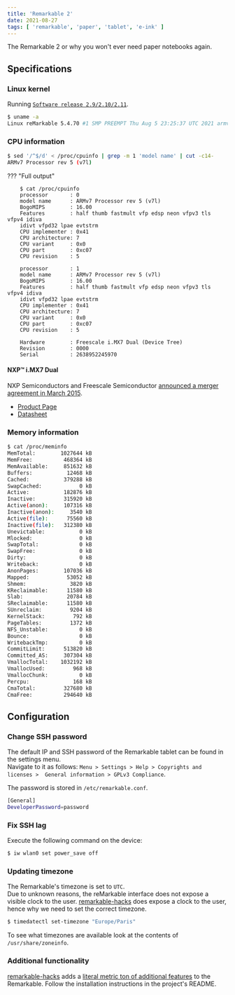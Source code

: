 ```yaml
---
title: 'Remarkable 2'
date: 2021-08-27
tags: [ 'remarkable', 'paper', 'tablet', 'e-ink' ]
---
```


The Remarkable 2 or why you won't ever need paper notebooks again.

## Specifications

### Linux kernel

Running [`Software release 2.9/2.10/2.11`](https://support.remarkable.com/hc/en-us/sections/115001534689-Software-releases).

```bash
$ uname -a
Linux reMarkable 5.4.70 #1 SMP PREEMPT Thu Aug 5 23:25:37 UTC 2021 armv7l GNU/Linux
```

### CPU information

```bash
$ sed '/^$/d' < /proc/cpuinfo | grep -m 1 'model name' | cut -c14-
ARMv7 Processor rev 5 (v7l)
```

??? "Full output"

        $ cat /proc/cpuinfo
        processor       : 0
        model name      : ARMv7 Processor rev 5 (v7l)
        BogoMIPS        : 16.00
        Features        : half thumb fastmult vfp edsp neon vfpv3 tls vfpv4 idiva
        idivt vfpd32 lpae evtstrm
        CPU implementer : 0x41
        CPU architecture: 7
        CPU variant     : 0x0
        CPU part        : 0xc07
        CPU revision    : 5

        processor       : 1
        model name      : ARMv7 Processor rev 5 (v7l)
        BogoMIPS        : 16.00
        Features        : half thumb fastmult vfp edsp neon vfpv3 tls vfpv4 idiva
        idivt vfpd32 lpae evtstrm
        CPU implementer : 0x41
        CPU architecture: 7
        CPU variant     : 0x0
        CPU part        : 0xc07
        CPU revision    : 5

        Hardware        : Freescale i.MX7 Dual (Device Tree)
        Revision        : 0000
        Serial          : 2638952245970

#### NXP™ i.MX7 Dual

NXP Semiconductors and Freescale Semiconductor [announced a merger agreement in
March 2015](https://en.wikipedia.org/wiki/NXP_Semiconductors).

- [Product Page](https://www.nxp.com/products/processors-and-microcontrollers/arm-processors/i-mx-applications-processors/i-mx-7-processors/i-mx-7dual-processors-heterogeneous-processing-with-dual-arm-cortex-a7-and-cortex-m4-cores:i.MX7D)
- [Datasheet](https://www.nxp.com/docs/en/data-sheet/IMX7DCEC.pdf)

### Memory information

```bash
$ cat /proc/meminfo
MemTotal:        1027644 kB
MemFree:          468364 kB
MemAvailable:     851632 kB
Buffers:           12468 kB
Cached:           379288 kB
SwapCached:            0 kB
Active:           182876 kB
Inactive:         315920 kB
Active(anon):     107316 kB
Inactive(anon):     3540 kB
Active(file):      75560 kB
Inactive(file):   312380 kB
Unevictable:           0 kB
Mlocked:               0 kB
SwapTotal:             0 kB
SwapFree:              0 kB
Dirty:                 0 kB
Writeback:             0 kB
AnonPages:        107036 kB
Mapped:            53052 kB
Shmem:              3820 kB
KReclaimable:      11580 kB
Slab:              20784 kB
SReclaimable:      11580 kB
SUnreclaim:         9204 kB
KernelStack:         792 kB
PageTables:         1372 kB
NFS_Unstable:          0 kB
Bounce:                0 kB
WritebackTmp:          0 kB
CommitLimit:      513820 kB
Committed_AS:     307304 kB
VmallocTotal:    1032192 kB
VmallocUsed:         968 kB
VmallocChunk:          0 kB
Percpu:              168 kB
CmaTotal:         327680 kB
CmaFree:          294640 kB
```

## Configuration

### Change SSH password

The default IP and SSH password of the Remarkable tablet can be found in the
settings menu.  
Navigate to it as follows: `Menu > Settings > Help > Copyrights and licenses > 
General information > GPLv3 Compliance`.

The password is stored in `/etc/remarkable.conf`.

```bash
[General]
DeveloperPassword=password
```

### Fix SSH lag

Execute the following command on the device:

```bash
$ iw wlan0 set power_save off
```

### Updating timezone

The Remarkable's timezone is set to `UTC`.  
Due to unknown reasons, the reMarkable interface does not expose a visible
clock to the user. [remarkable-hacks](#additional-functionality) does expose a
clock to the user, hence why we need to set the correct timezone.

```bash
$ timedatectl set-timezone "Europe/Paris"
```

To see what timezones are available look at the contents of
`/usr/share/zoneinfo`.

### Additional functionality

[remarkable-hacks](https://github.com/ddvk/remarkable-hacks) adds a [literal
metric ton of
additional features](https://github.com/ddvk/remarkable-hacks#quick-doc) to the
Remarkable. Follow the installation instructions in the project's README.
